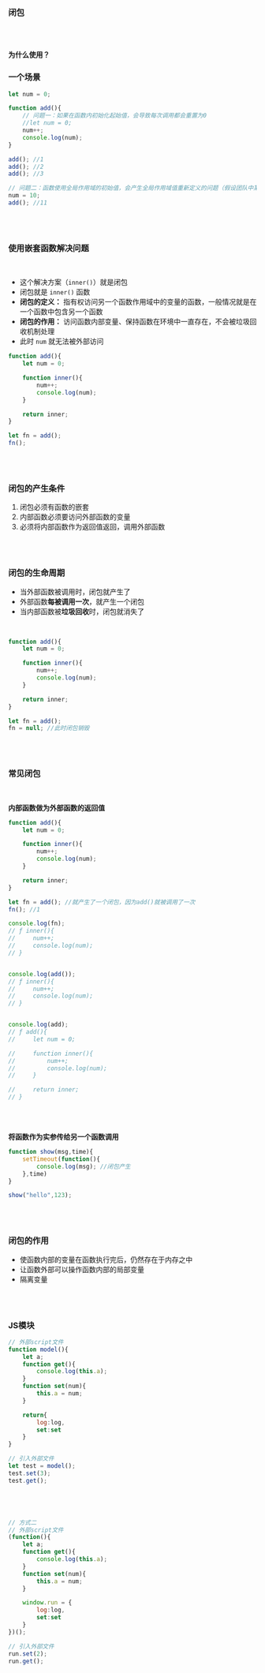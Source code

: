 ### 闭包

<br>


<br>

**为什么使用？**





### 一个场景

```javascript
let num = 0;

function add(){
    // 问题一：如果在函数内初始化起始值，会导致每次调用都会重置为0
    //let num = 0;
    num++; 
    console.log(num);
}

add(); //1
add(); //2
add(); //3

// 问题二：函数使用全局作用域的初始值，会产生全局作用域值重新定义的问题（假设团队中某个成员改变了这个值，函数就受影响）
num = 10;
add(); //11
```

<br>

<br>

### 使用嵌套函数解决问题

<br>

- 这个解决方案（```inner()```）就是闭包
- 闭包就是 ```inner()``` 函数
- **闭包的定义：** 指有权访问另一个函数作用域中的变量的函数，一般情况就是在一个函数中包含另一个函数
- **闭包的作用：** 访问函数内部变量、保持函数在环境中一直存在，不会被垃圾回收机制处理
- 此时 ```num``` 就无法被外部访问

```javascript
function add(){
    let num = 0;

    function inner(){
        num++;
        console.log(num);
    }

    return inner;
}

let fn = add();
fn();
```

<br>

<br>

### 闭包的产生条件

1. 闭包必须有函数的嵌套
2. 内部函数必须要访问外部函数的变量
3. 必须将内部函数作为返回值返回，调用外部函数

<br>

<br>

### 闭包的生命周期

- 当外部函数被调用时，闭包就产生了
- 外部函数**每被调用一次**，就产生一个闭包
- 当内部函数被**垃圾回收**时，闭包就消失了

<br>

```javascript
function add(){
    let num = 0;

    function inner(){
        num++;
        console.log(num);
    }

    return inner;
}

let fn = add();
fn = null; //此时闭包销毁
```

<br>

<br>

### 常见闭包

<br>

**内部函数做为外部函数的返回值**

```javascript
function add(){
    let num = 0;

    function inner(){
        num++;
        console.log(num);
    }

    return inner;
}

let fn = add(); //就产生了一个闭包，因为add()就被调用了一次
fn(); //1

console.log(fn);
// ƒ inner(){
//     num++;
//     console.log(num);
// }


console.log(add());
// ƒ inner(){
//     num++;
//     console.log(num);
// }


console.log(add);
// ƒ add(){
//     let num = 0;

//     function inner(){
//         num++;
//         console.log(num);
//     }

//     return inner;
// }
```


<br>

<br>

**将函数作为实参传给另一个函数调用**

```javascript
function show(msg,time){
    setTimeout(function(){
        console.log(msg); //闭包产生
    },time)
}

show("hello",123);
```


<br>

<br>

### 闭包的作用

- 使函数内部的变量在函数执行完后，仍然存在于内存之中
- 让函数外部可以操作函数内部的局部变量
- 隔离变量

<br>

<br>

### JS模块

```javascript
// 外部script文件
function model(){
    let a;
    function get(){
        console.log(this.a);
    }
    function set(num){
        this.a = num;
    }

    return{
        log:log,
        set:set
    }
}

// 引入外部文件
let test = model();
test.set(3);
test.get();





// 方式二
// 外部script文件
(function(){
    let a;
    function get(){
        console.log(this.a);
    }
    function set(num){
        this.a = num;
    }

    window.run = {
        log:log,
        set:set
    }
})();

// 引入外部文件
run.set(2);
run.get();
```


